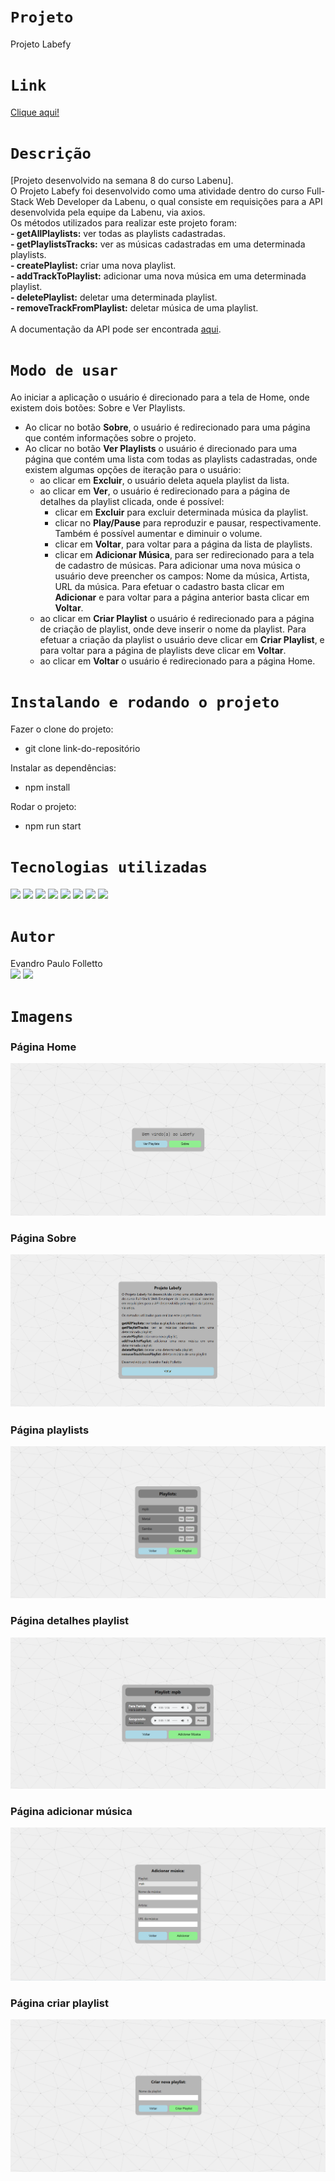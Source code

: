 # `Projeto`
Projeto Labefy

# `Link`
[Clique aqui!](http://folletto-labefy.surge.sh/)

# `Descrição`
[Projeto desenvolvido na semana 8 do curso Labenu]. </br>
O Projeto Labefy foi desenvolvido como uma atividade dentro do curso Full-Stack Web Developer da Labenu, o qual consiste em requisições para a API desenvolvida pela equipe da Labenu, via axios. </br>
Os métodos utilizados para realizar este projeto foram: </br>
**- getAllPlaylists:** ver todas as playlists cadastradas. </br>
**- getPlaylistsTracks:** ver as músicas cadastradas em uma determinada playlists. </br>
**- createPlaylist:** criar uma nova playlist. </br>
**- addTrackToPlaylist:** adicionar uma nova música em uma determinada playlist. </br>
**- deletePlaylist:** deletar uma determinada playlist. </br>
**- removeTrackFromPlaylist:** deletar música de uma playlist. </br>
</br>
A documentação da API pode ser encontrada [aqui](https://documenter.getpostman.com/view/7549981/SztBc8eT?version=latest).

# `Modo de usar`
Ao iniciar a aplicação o usuário é direcionado para a tela de Home, onde existem dois botões: Sobre e Ver Playlists.</br>
- Ao clicar no botão **Sobre**, o usuário é redirecionado para uma página que contém informações sobre o projeto. </br>
- Ao clicar no botão **Ver Playlists** o usuário é direcionado para uma página que contém uma lista com todas as playlists cadastradas, onde existem algumas opções de iteração para o usuário: </br>
  - ao clicar em **Excluir**, o usuário deleta aquela playlist da lista. </br>
  - ao clicar em **Ver**, o usuário é redirecionado para a página de detalhes da playlist clicada, onde é possível: </br>
    - clicar em **Excluir** para excluir determinada música da playlist. </br>
    - clicar no **Play/Pause** para reproduzir e pausar, respectivamente. Também é possível aumentar e diminuir o volume. </br>
    - clicar em **Voltar**, para voltar para a página da lista de playlists. </br>
    - clicar em **Adicionar Música**, para ser redirecionado para a tela de cadastro de músicas. Para adicionar uma nova música o usuário deve preencher os campos: Nome da música, Artista, URL da música. Para efetuar o cadastro basta clicar em **Adicionar** e para voltar para a página anterior basta clicar em **Voltar**. </br>
  - ao clicar em **Criar Playlist** o usuário é redirecionado para a página de criação de playlist, onde deve inserir o nome da playlist. Para efetuar a criação da playlist o usuário deve clicar em **Criar Playlist**, e para voltar para a página de playlists deve clicar em **Voltar**. </br>
  - ao clicar em **Voltar** o usuário é redirecionado para a página Home.

# `Instalando e rodando o projeto`
Fazer o clone do projeto:
- git clone link-do-repositório

Instalar as dependências:
- npm install

Rodar o projeto:
- npm run start

# `Tecnologias utilizadas`
<div>
<img src="https://img.shields.io/badge/Visual_Studio_Code-0078D4?style=for-the-badge&logo=visual%20studio%20code&logoColor=white">
<img src="https://img.shields.io/badge/JavaScript-F7DF1E?style=for-the-badge&logo=javascript&logoColor=black">
<img src="https://img.shields.io/badge/HTML5-E34F26?style=for-the-badge&logo=html5&logoColor=white">
<img src="https://img.shields.io/badge/styled--components-DB7093?style=for-the-badge&logo=styled-components&logoColor=white">
<img src="https://img.shields.io/badge/React-20232A?style=for-the-badge&logo=react&logoColor=61DAFB">
<img src="https://img.shields.io/badge/GIT-E44C30?style=for-the-badge&logo=git&logoColor=white">
<img src="https://img.shields.io/badge/GitHub-100000?style=for-the-badge&logo=github&logoColor=white">
<img src="https://img.shields.io/badge/Markdown-000000?style=for-the-badge&logo=markdown&logoColor=white">
</div>

# `Autor`
Evandro Paulo Folletto
</br>
<a href="https://www.linkedin.com/in/evandrofolletto/"><img src="https://img.shields.io/badge/LinkedIn-0077B5?style=for-the-badge&logo=linkedin&logoColor=white"></a> <a href="https://github.com/epfolletto"><img src="https://img.shields.io/badge/GitHub-100000?style=for-the-badge&logo=github&logoColor=white"></a> 
</br>

# `Imagens`

### Página Home
<img src="./src/assets/img/Site_1.png"/>

### Página Sobre
<img src="./src/assets/img/Site_6.png"/>

### Página playlists
<img src="./src/assets/img/Site_2.png"/>

### Página detalhes playlist
<img src="./src/assets/img/Site_3.png"/>

### Página adicionar música
<img src="./src/assets/img/Site_4.png"/>

### Página criar playlist
<img src="./src/assets/img/Site_5.png"/>

